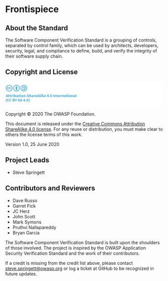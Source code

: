 # Frontispiece

## About the Standard

The Software Component Verification Standard is a grouping of controls, separated by control family, which can be used by architects, developers, security, legal, and compliance to define, build, and verify the integrity of their software supply chain.

## Copyright and License

![license](./images/license.png)

Copyright © 2020 The OWASP Foundation. 

This document is released under the [Creative Commons Attribution ShareAlike 4.0 license](https://creativecommons.org/licenses/by-sa/4.0/). For any reuse or distribution, you must make clear to others the license terms of this work.

Version 1.0, 25 June 2020

## Project Leads

- Steve Springett

## Contributors and Reviewers

- Dave Russo
- Garret Fick
- JC Herz
- John Scott
- Mark Symons
- Pruthvi Nallapareddy
- Bryan Garcia

The Software Component Verification Standard is built upon the shoulders of those involved. The project is inspired by the OWASP Application Security Verification Standard and the work of their contributors.

If a credit is missing from the credit list above, please contact steve.springett@owasp.org or log a ticket at GitHub to be recognized in future updates. 

<div style="page-break-after: always; visibility: hidden">
\newpage
</div>
